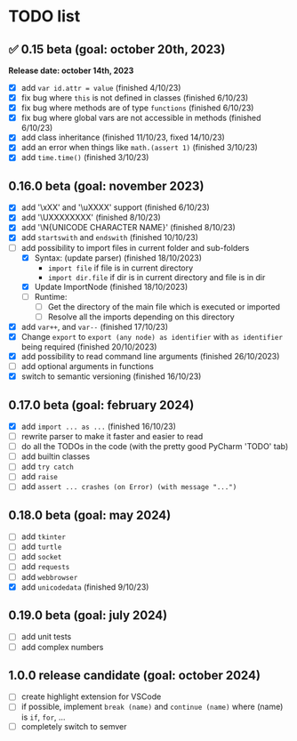 # TODO list
<!-- check mark character: ✅ -->

## ✅ 0.15 beta (goal: october 20th, 2023)
__Release date: october 14th, 2023__
* [X] add `var id.attr = value` (finished 4/10/23)
* [X] fix bug where `this` is not defined in classes (finished 6/10/23)
* [X] fix bug where methods are of type `functions` (finished 6/10/23)
* [X] fix bug where global vars are not accessible in methods (finished 6/10/23)
* [X] add class inheritance (finished 11/10/23, fixed 14/10/23)
* [X] add an error when things like `math.(assert 1)` (finished 3/10/23)
* [X] add `time.time()` (finished 3/10/23)

## 0.16.0 beta (goal: november 2023)
* [X] add '\xXX' and '\uXXXX' support (finished 6/10/23)
* [X] add '\UXXXXXXXX' (finished 8/10/23)
* [X] add '\N{UNICODE CHARACTER NAME}' (finished 8/10/23)
* [X] add `startswith` and `endswith` (finished 10/10/23)
* [ ] add possibility to import files in current folder and sub-folders
  * [X] Syntax: (update parser) (finished 18/10/2023)
    * `import file` if file is in current directory
    * `import dir.file` if dir is in current directory and file is in dir
  * [X] Update ImportNode (finished 18/10/2023)
  * [ ] Runtime:
    * [ ] Get the directory of the main file which is executed or imported
    * [ ] Resolve all the imports depending on this directory
* [X] add `var++`, and `var--` (finished 17/10/23)
* [X] Change `export` to `export (any node) as identifier` with `as identifier` being required (finished 20/10/2023)
* [X] add possibility to read command line arguments (finished 26/10/2023)
* [ ] add optional arguments in functions
* [X] switch to semantic versioning (finished 16/10/23)

## 0.17.0 beta (goal: february 2024)
* [X] add `import ... as ...` (finished 16/10/23)
* [ ] rewrite parser to make it faster and easier to read
* [ ] do all the TODOs in the code (with the pretty good PyCharm 'TODO' tab)
* [ ] add builtin classes
* [ ] add `try catch`
* [ ] add `raise`
* [ ] add `assert ... crashes (on Error) (with message "...")`

## 0.18.0 beta (goal: may 2024)
* [ ] add `tkinter`
* [ ] add `turtle`
* [ ] add `socket`
* [ ] add `requests`
* [ ] add `webbrowser`
* [X] add `unicodedata` (finished 9/10/23)

## 0.19.0 beta (goal: july 2024)
* [ ] add unit tests
* [ ] add complex numbers

## 1.0.0 release candidate (goal: october 2024)
* [ ] create highlight extension for VSCode
* [ ] if possible, implement `break (name)` and `continue (name)` where (name) is `if`, `for`, …
* [ ] completely switch to semver
